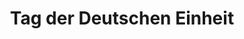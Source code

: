 ---
title: Tag der Deutschen Einheit
filter:
    kind: holiday
dates:
    start: 2023-10-03
    end: 2023-10-03
_build:
  render: false # no permalink/single-page, we WANT THIS
  list: true # but render on the list pages
---
